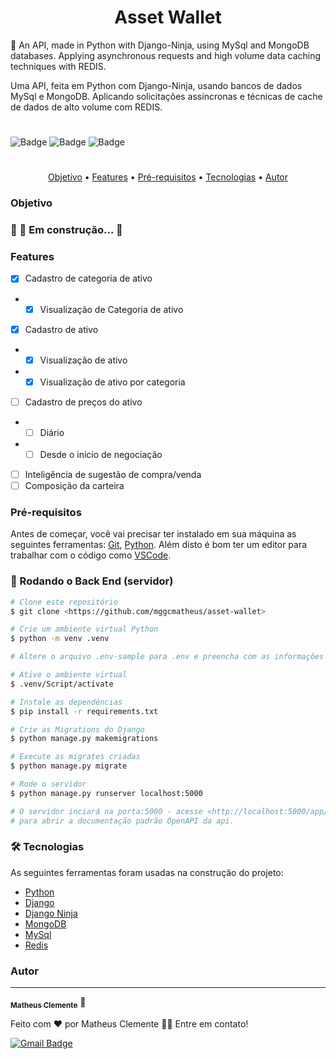 <h1 align="center">Asset Wallet</h1>

<p>🚀 An API, made in Python with Django-Ninja, using MySql and MongoDB databases.
 Applying asynchronous requests and high volume data caching techniques with REDIS.</p>

<p>Uma API, feita em Python com Django-Ninja, usando bancos de dados MySql e MongoDB.
 Aplicando solicitações assíncronas e técnicas de cache de dados de alto volume com REDIS.</p>

#

![Badge](https://img.shields.io/badge/license-MIT-gree?style=plastic&logo=license)
![Badge](https://img.shields.io/badge/Python-3.9.12-blue?style=plastic&logo=python)
![Badge](https://img.shields.io/badge/Django-4.1-blue?style=plastic&logo=django)

#

<p align="center">
 <a href="#Objetivo">Objetivo</a> •
 <a href="#Features">Features</a> • 
 <a href="#Pré-requisitos">Pré-requisitos</a> • 
 <a href="#Tecnologias">Tecnologias</a> • 
 <a href="#autor">Autor</a>
</p>

### Objetivo

<h3> 
	🚧  🚀 Em construção...  🚧
</h3>

### Features

- [x] Cadastro de categoria de ativo
-
    - [x] Visualização de Categoria de ativo
- [x] Cadastro de ativo
-
    - [x] Visualização de ativo
-
    - [x] Visualização de ativo por categoria
- [ ] Cadastro de preços do ativo
-
    - [ ] Diário
-
    - [ ] Desde o inicio de negociação
- [ ] Inteligência de sugestão de compra/venda
- [ ] Composição da carteira

### Pré-requisitos

Antes de começar, você vai precisar ter instalado em sua máquina as seguintes ferramentas:
[Git](https://git-scm.com), [Python](https://www.python.org). Além disto é bom ter um editor para trabalhar com o código
como [VSCode](https://code.visualstudio.com/).

### 🎲 Rodando o Back End (servidor)

```bash
# Clone este repositório
$ git clone <https://github.com/mggcmatheus/asset-wallet>

# Crie um ambiente virtual Python
$ python -m venv .venv

# Altere o arquivo .env-sample para .env e preencha com as informações corretas

# Ative o ambiente virtual
$ .venv/Script/activate

# Instale as dependências
$ pip install -r requirements.txt

# Crie as Migrations do Django
$ python manage.py makemigrations

# Execute as migrates criadas
$ python manage.py migrate

# Rode o servidor
$ python manage.py runserver localhost:5000

# O servidor inciará na porta:5000 - acesse <http://localhost:5000/app/docs> 
# para abrir a documentação padrão OpenAPI da api.
```
 
### 🛠 Tecnologias

As seguintes ferramentas foram usadas na construção do projeto:

- [Python](https://www.python.org/)
- [Django](https://www.djangoproject.com/)
- [Django Ninja](https://django-ninja.rest-framework.com/)
- [MongoDB](https://www.mongodb.com/pt-br)
- [MySql](https://www.mysql.com/)
- [Redis](https://redis.io)

### Autor
---
<a href="https://github.com/mggcmatheus">
 <sub><b>Matheus Clemente</b></sub></a> 🚀 


Feito com ❤️ por Matheus Clemente 👋🏽 Entre em contato!

[![Gmail Badge](https://img.shields.io/badge/-mggcmatheus@gmail.com-c14438?style=flat-square&logo=Gmail&logoColor=white&link=mailto:mggcmatheus@gmail.com)](mailto:mggcmatheus@gmail.com)
